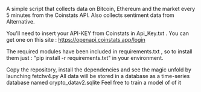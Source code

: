 A simple script that collects data on Bitcoin, Ethereum and the market every 5 minutes from the Coinstats API. Also collects sentiment data from Alternative.

You'll need to insert your API-KEY from Coinstats in Api_Key.txt . You can get one on this site :  https://openapi.coinstats.app/login

The required modules have been included in requirements.txt , so to install them just :
"pip install -r requirements.txt" in your environment.

Copy the repository, install the dependencies and see the magic unfold by launching fetchv4.py
All data will be stored in a database as a time-series database named crypto_datav2.sqlite 
Feel free to train a model of of it 
